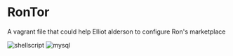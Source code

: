 # RonTor
A vagrant file that could help Elliot alderson to configure Ron's marketplace

![shellscript](https://img.shields.io/badge/Shell_Script-121011?logo=gnu-bash&logoColor=white)
![mysql](https://img.shields.io/badge/MySQL-00000F?logo=mysql&logoColor=white)
